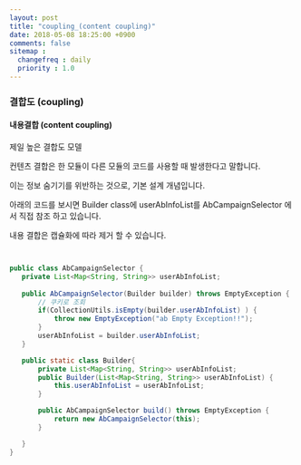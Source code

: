 ```yaml
---
layout: post
title: "coupling_(content coupling)"
date: 2018-05-08 18:25:00 +0900
comments: false
sitemap :
  changefreq : daily
  priority : 1.0
---
```


### 결합도 (coupling)

#### 내용결합 (content coupling) 

제일 높은 결합도 모델 

컨텐츠 결합은 한 모듈이 다른 모듈의 코드를 사용할 때 발생한다고 말합니다. 

이는 정보 숨기기를 위반하는 것으로, 기본 설계 개념입니다.

아래의 코드를 보시면 Builder class에 userAbInfoList를 AbCampaignSelector 에서 직접 참조 하고 있습니다.

내용 결합은 캡슐화에 따라 제거 할 수 있습니다.


 ```java
 

public class AbCampaignSelector {
	private List<Map<String, String>> userAbInfoList;
	
	public AbCampaignSelector(Builder builder) throws EmptyException {
		// 쿠키로 조회
		if(CollectionUtils.isEmpty(builder.userAbInfoList) ) {
			throw new EmptyException("ab Empty Exception!!");
		}
		userAbInfoList = builder.userAbInfoList;
	}

	public static class Builder{
		private List<Map<String, String>> userAbInfoList;
		public Builder(List<Map<String, String>> userAbInfoList) {
			this.userAbInfoList = userAbInfoList;
		}

		public AbCampaignSelector build() throws EmptyException {
			return new AbCampaignSelector(this);
		}

	}
}

```
